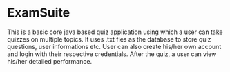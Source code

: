# ExamSuite
This is a basic core java based quiz application using which a user can take quizzes on multiple topics. 
It uses .txt fies as the database to store quiz questions, user informations etc.
User can also create his/her own account and login with their respective credentials. 
After the quiz, a user can view his/her detailed performance.
